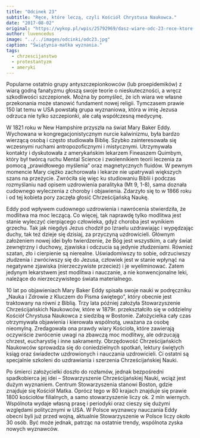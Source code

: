 ```yaml
---
title: "Odcinek 23"
subtitle: "Ręce, które leczą, czyli Kościół Chrystusa Naukowca."
date: "2017-08-02"
original: "https://wykop.pl/wpis/25792969/dasz-wiare-odc-23-rece-ktore-lecza-czyli-kosciol-c"
author: luvencedus
image: "../../images/odcinki/odc23.jpg"
caption: "Świątynia-matka wyznania."
tags:
  - chrzescijanstwo
  - protestantyzm
  - ameryki
---
```


Popularne ostatnio grupy antyszczepionkowców (lub proepidemików) z wiarą godną fanatyzmu głoszą swoje teorie o nieskuteczności, a wręcz szkodliwości szczepionek. Można by pomyśleć, że ich wiara we własne przekonania może stanowić fundament nowej religii. Tymczasem prawie 150 lat temu w USA powstałą grupa wyznaniowa, która w imię Jezusa odrzuca nie tylko szczepionki, ale całą współczesną medycynę.

W 1821 roku w New Hampshire przyszła na świat Mary Baker Eddy. Wychowana w kongregacjonistycznym nurcie kalwinizmu, była bardzo wierzącą osobą i często studiowała Biblię. Szybko zainteresowała się wczesnymi ruchami antropozoficznymi i mistycznymi. Utrzymywała kontakty i dyskutowała z amerykańskim lekarzem Fineaszem Quimbym, który był twórcą ruchu Mental Science i zwolennikiem teorii leczenia za pomocą „prawidłowego myślenia” oraz magnetycznych fluidów. W pewnym momencie Mary ciężko zachorowała i lekarze nie upatrywali większych szans na przeżycie. Zwróciła się więc ku studiowaniu Biblii i podczas rozmyślaniu nad opisem uzdrowienia paralityka (Mt 9, 1-8), sama doznała cudownego wyleczenia z choroby i objawienia. Zdarzyło się to w 1866 roku i od tej kobieta pory zaczęła głosić Chrześcijańską Naukę.

Eddy pod wpływem cudownego uzdrowienia i nawrócenia stwierdziła, że modlitwa ma moc leczącą. Co więcej, tak naprawdę tylko modlitwa jest stanie wyleczyć cierpiącego człowieka, gdyż choroba jest wynikiem grzechu. Tak jak niegdyś Jezus chodził po Izraelu uzdrawiając i wypędzając duchy, tak też dzieje się dzisiaj, za przyczyną uzdrowicieli. Głównym założeniem nowej idei było twierdzenie, że Bóg jest wszystkim, a cały świat zewnętrzny i duchowy, zjawiska i odczucia są jedynie złudzeniami. Również szatan, zło i cierpienie są nierealne. Uświadomiwszy to sobie, odrzuciwszy złudzenia i zwróciwszy się do Jezusa, człowiek jest w stanie wpłynąć na negatywne zjawiska (nierzeczywiste przecież) i je wyeliminować. Zatem jedynym lekarstwem jest modlitwa i nauczanie, a nie konwencjonalne leki, należące do nierzeczywistego świata materialnego.

10 lat po objawieniach Mary Baker Eddy spisała swoje nauki w podręczniku „Nauka i Zdrowie z Kluczem do Pisma świętego”, który obecnie jest traktowany na równi z Biblią. Trzy lata później założyła Stowarzyszenie Chrześcijańskich Naukowców, które w 1879r. przekształciło się w oddzielny Kościół Chrystusa Naukowca z siedzibą w Bostonie. Założycielka cały czas otrzymywała objawienia i kierowała wspólnotą, uważana za osobę nieomylną. Zredagowała ona prawdy wiary Kościoła, które zawierają oczywiście zwrócenie uwagi na zbawczą moc modlitwy, ale odrzucają chrzest, eucharystię i inne sakramenty. Obrzędowość Chrześcijańskich Naukowców sprowadza się do coniedzielnych spotkań, lektury świętych ksiąg oraz świadectw uzdrowionych i nauczania uzdrowicieli. Ci ostatni są specjalnie szkoleni do uzdrawiania i szerzenia Chrześcijańskiej Nauki.

Po śmierci założycielki doszło do rozłamów, jednak bezpośredni spadkobierca jej idei – Stowarzyszenie Chrześcijańskiej Nauki, wciąż jest dużym wyznaniem. Centrum Stowarzyszenia stanowi Boston, gdzie znajduje się Kościół Matka. Oprócz tego w 80 krajach znajduje się prawie 1800 kościołów filialnych, a samo stowarzyszenie liczy ok. 2 mln wiernych. Wspólnota wydaje własną prasę i periodyki oraz cieszy się dużymi względami politycznymi w USA. W Polsce wyznawcy nauczania Eddy obecni byli już przed wojną, aktualnie Stowarzyszenie w Polsce liczy około 30 osób. Być może jednak, patrząc na ostatnie trendy, wspólnota zyska nowych wyznawców.

